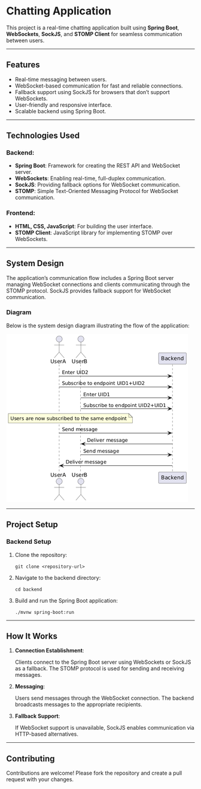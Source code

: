 <html>
<head>
    <title>Chatting Application - README</title>
</head>
<body>
    <h1>Chatting Application</h1>
    <p>
        This project is a real-time chatting application built using <strong>Spring Boot</strong>, <strong>WebSockets</strong>, <strong>SockJS</strong>, and <strong>STOMP Client</strong> for seamless communication between users.
    </p>

<hr>

<h2>Features</h2>
    <ul>
        <li>Real-time messaging between users.</li>
        <li>WebSocket-based communication for fast and reliable connections.</li>
        <li>Fallback support using SockJS for browsers that don’t support WebSockets.</li>
        <li>User-friendly and responsive interface.</li>
        <li>Scalable backend using Spring Boot.</li>
    </ul>

<hr>

<h2>Technologies Used</h2>

<h3>Backend:</h3>
    <ul>
        <li><strong>Spring Boot</strong>: Framework for creating the REST API and WebSocket server.</li>
        <li><strong>WebSockets</strong>: Enabling real-time, full-duplex communication.</li>
        <li><strong>SockJS</strong>: Providing fallback options for WebSocket communication.</li>
        <li><strong>STOMP</strong>: Simple Text-Oriented Messaging Protocol for WebSocket communication.</li>
    </ul>

<h3>Frontend:</h3>
    <ul>
        <li><strong>HTML, CSS, JavaScript</strong>: For building the user interface.</li>
        <li><strong>STOMP Client</strong>: JavaScript library for implementing STOMP over WebSockets.</li>
    </ul>

<hr>

<h2>System Design</h2>
    <p>
        The application’s communication flow includes a Spring Boot server managing WebSocket connections and clients communicating through the STOMP protocol. SockJS provides fallback support for WebSocket communication.
    </p>
    <h3>Diagram</h3>
    <p>Below is the system design diagram illustrating the flow of the application:</p>
    <img src="img.png" alt="System Design Diagram">

<hr>

<h2>Project Setup</h2>

<h3>Backend Setup</h3>
    <ol>
        <li>Clone the repository:
            <pre><code>git clone &lt;repository-url&gt;</code></pre>
        </li>
        <li>Navigate to the backend directory:
            <pre><code>cd backend</code></pre>
        </li>
        <li>Build and run the Spring Boot application:
            <pre><code>./mvnw spring-boot:run</code></pre>
        </li>
    </ol>

<hr>

<h2>How It Works</h2>
    <ol>
        <li><strong>Connection Establishment</strong>:
            <p>Clients connect to the Spring Boot server using WebSockets or SockJS as a fallback. The STOMP protocol is used for sending and receiving messages.</p>
        </li>
        <li><strong>Messaging</strong>:
            <p>Users send messages through the WebSocket connection. The backend broadcasts messages to the appropriate recipients.</p>
        </li>
        <li><strong>Fallback Support</strong>:
            <p>If WebSocket support is unavailable, SockJS enables communication via HTTP-based alternatives.</p>
        </li>
    </ol>

<hr>

<h2>Contributing</h2>
    <p>Contributions are welcome! Please fork the repository and create a pull request with your changes.</p>


</html>